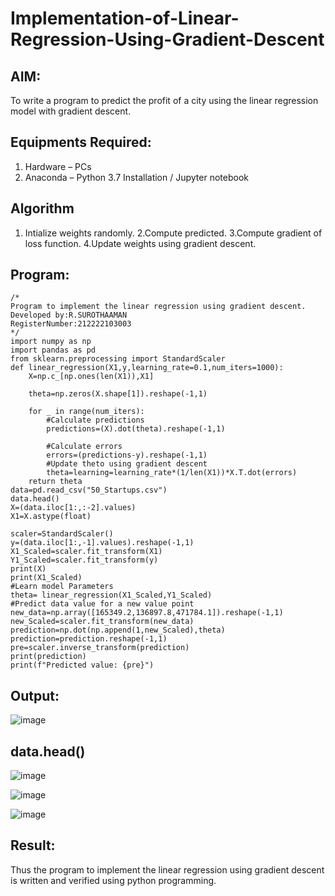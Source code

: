 # Implementation-of-Linear-Regression-Using-Gradient-Descent

## AIM:
To write a program to predict the profit of a city using the linear regression model with gradient descent.

## Equipments Required:
1. Hardware – PCs
2. Anaconda – Python 3.7 Installation / Jupyter notebook

## Algorithm
1. Intialize weights randomly.
2.Compute predicted.
3.Compute gradient of loss function.
4.Update weights using gradient descent.

## Program:
```
/*
Program to implement the linear regression using gradient descent.
Developed by:R.SUROTHAAMAN
RegisterNumber:212222103003
*/
import numpy as np 
import pandas as pd
from sklearn.preprocessing import StandardScaler
def linear_regression(X1,y,learning_rate=0.1,num_iters=1000):
    X=np.c_[np.ones(len(X1)),X1]
    
    theta=np.zeros(X.shape[1]).reshape(-1,1)
    
    for _ in range(num_iters):
        #Calculate predictions
        predictions=(X).dot(theta).reshape(-1,1)
        
        #Calculate errors
        errors=(predictions-y).reshape(-1,1)
        #Update theto using gradient descent
        theta=learning=learning_rate*(1/len(X1))*X.T.dot(errors)
    return theta
data=pd.read_csv("50_Startups.csv")
data.head()
X=(data.iloc[1:,:-2].values)
X1=X.astype(float)

scaler=StandardScaler()
y=(data.iloc[1:,-1].values).reshape(-1,1)
X1_Scaled=scaler.fit_transform(X1)
Y1_Scaled=scaler.fit_transform(y)
print(X)
print(X1_Scaled)
#Learn model Parameters
theta= linear_regression(X1_Scaled,Y1_Scaled)
#Predict data value for a new value point
new_data=np.array([165349.2,136897.8,471784.1]).reshape(-1,1)
new_Scaled=scaler.fit_transform(new_data)
prediction=np.dot(np.append(1,new_Scaled),theta)
prediction=prediction.reshape(-1,1)
pre=scaler.inverse_transform(prediction)
print(prediction)
print(f"Predicted value: {pre}")
```

## Output:
![image](https://github.com/ALANZION/Implementation-of-Linear-Regression-Using-Gradient-Descent/assets/145743064/5084f463-d960-4539-a561-5550f15b514b)

## data.head()
![image](https://github.com/ALANZION/Implementation-of-Linear-Regression-Using-Gradient-Descent/assets/145743064/bb638b3a-106d-4028-9a8e-69435db692cf)

![image](https://github.com/ALANZION/Implementation-of-Linear-Regression-Using-Gradient-Descent/assets/145743064/afa80037-7ed8-42aa-bc44-d4e6dbc3fbc2)


![image](https://github.com/ALANZION/Implementation-of-Linear-Regression-Using-Gradient-Descent/assets/145743064/9160bb6a-0609-47cc-a382-3d820efd195e)



## Result:
Thus the program to implement the linear regression using gradient descent is written and verified using python programming.
